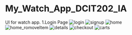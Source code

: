 # My_Watch_App_DCIT202_IA
UI for watch app. 
1.Login Page
![login](https://user-images.githubusercontent.com/59055852/142290894-ac1a4007-0611-44e1-872f-32f35b5a806e.jpg)
![signup](https://user-images.githubusercontent.com/59055852/142291422-cb4c7122-8ad9-4aa8-8acb-a1a9c73f6040.jpeg)
![home](https://user-images.githubusercontent.com/59055852/142291577-0dbcff0c-e6d1-49b5-a051-754303dd0adf.jpg)
![home_romoveItem](https://user-images.githubusercontent.com/59055852/142291624-1f4dfd8e-fba4-4a05-a635-37d1941f3487.jpg)
![details](https://user-images.githubusercontent.com/59055852/142291636-b164b112-62d4-4eb7-b500-01564cf40f9c.jpg)
![checkout](https://user-images.githubusercontent.com/59055852/142291646-b92814dc-fa96-44b7-8135-6a95e0e72764.jpg)
![carts](https://user-images.githubusercontent.com/59055852/142291661-a8476488-94b9-4261-b789-48a7dd05f34f.jpg)

